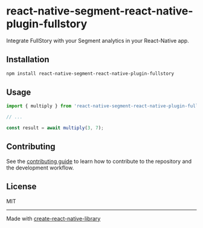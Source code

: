 # react-native-segment-react-native-plugin-fullstory

Integrate FullStory with your Segment analytics in your React-Native app.

## Installation

```sh
npm install react-native-segment-react-native-plugin-fullstory
```

## Usage

```js
import { multiply } from 'react-native-segment-react-native-plugin-fullstory';

// ...

const result = await multiply(3, 7);
```

## Contributing

See the [contributing guide](CONTRIBUTING.md) to learn how to contribute to the repository and the development workflow.

## License

MIT

---

Made with [create-react-native-library](https://github.com/callstack/react-native-builder-bob)
